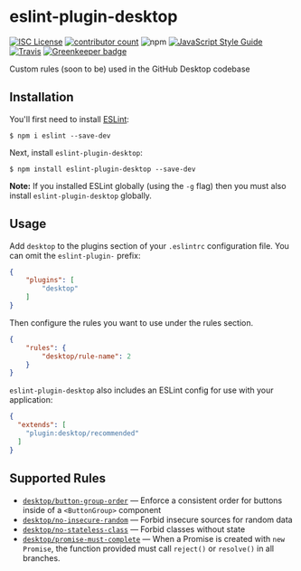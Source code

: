 # eslint-plugin-desktop

[![ISC License](https://img.shields.io/github/license/j-f1/eslint-plugin-desktop.svg?style=flat-square)](./license.md)
[![contributor count](https://img.shields.io/github/contributors/j-f1/eslint-plugin-desktop.svg?style=flat-square)](./graphs/contributors)
![npm](https://img.shields.io/badge/npm-j--f1/eslint--plugin--desktop-lightgray.svg?style=flat-square)
[![JavaScript Style Guide](https://img.shields.io/badge/code_style-standard-brightgreen.svg?style=flat-square)](https://standardjs.com)
[![Travis](https://img.shields.io/travis/j-f1/eslint-plugin-desktop.svg?style=flat-square)](https://travis-ci.org/j-f1/eslint-plugin-desktop)
[![Greenkeeper badge](https://badges.greenkeeper.io/j-f1/eslint-plugin-desktop.svg?style=flat-square)](https://greenkeeper.io/)

Custom rules (soon to be) used in the GitHub Desktop codebase

## Installation

You'll first need to install [ESLint](http://eslint.org):

```
$ npm i eslint --save-dev
```

Next, install `eslint-plugin-desktop`:

```
$ npm install eslint-plugin-desktop --save-dev
```

**Note:** If you installed ESLint globally (using the `-g` flag) then you must also install `eslint-plugin-desktop` globally.

## Usage

Add `desktop` to the plugins section of your `.eslintrc` configuration file. You can omit the `eslint-plugin-` prefix:

```json
{
    "plugins": [
        "desktop"
    ]
}
```


Then configure the rules you want to use under the rules section.

```json
{
    "rules": {
        "desktop/rule-name": 2
    }
}
```

`eslint-plugin-desktop` also includes an ESLint config for use with your application:

```json
{
  "extends": [
    "plugin:desktop/recommended"
  ]
}
```

## Supported Rules

<!-- Please run `npm run docs` to update this section -->
<!-- begin rule list -->
* [`desktop/button-group-order`](./docs/rules/button-group-order.md) — Enforce a consistent order for buttons inside of a `<ButtonGroup>` component
* [`desktop/no-insecure-random`](./docs/rules/no-insecure-random.md) — Forbid insecure sources for random data
* [`desktop/no-stateless-class`](./docs/rules/no-stateless-class.md) — Forbid classes without state
* [`desktop/promise-must-complete`](./docs/rules/promise-must-complete.md) — When a Promise is created with `new Promise`, the function provided must call `reject()` or `resolve()` in all branches.
<!-- end rule list -->
